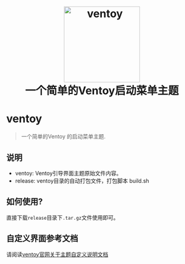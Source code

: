 <h1 align="center">
  <img src="https://github.com/learnhard-cn/ventoy/raw/main/ventoy/background.png" alt="ventoy" width="200">
  <br>一个简单的Ventoy启动菜单主题<br>
</h1>


# ventoy
>一个简单的Ventoy 的启动菜单主题.


## 说明

- ventoy: Ventoy引导界面主题原始文件内容。
- release: ventoy目录的自动打包文件，打包脚本 build.sh

## 如何使用?

直接下载`release`目录下`.tar.gz`文件使用即可。


## 自定义界面参考文档

请阅读[ventoy官网关于主题自定义说明文档](https://www.ventoy.net/cn/plugin_theme.html)
